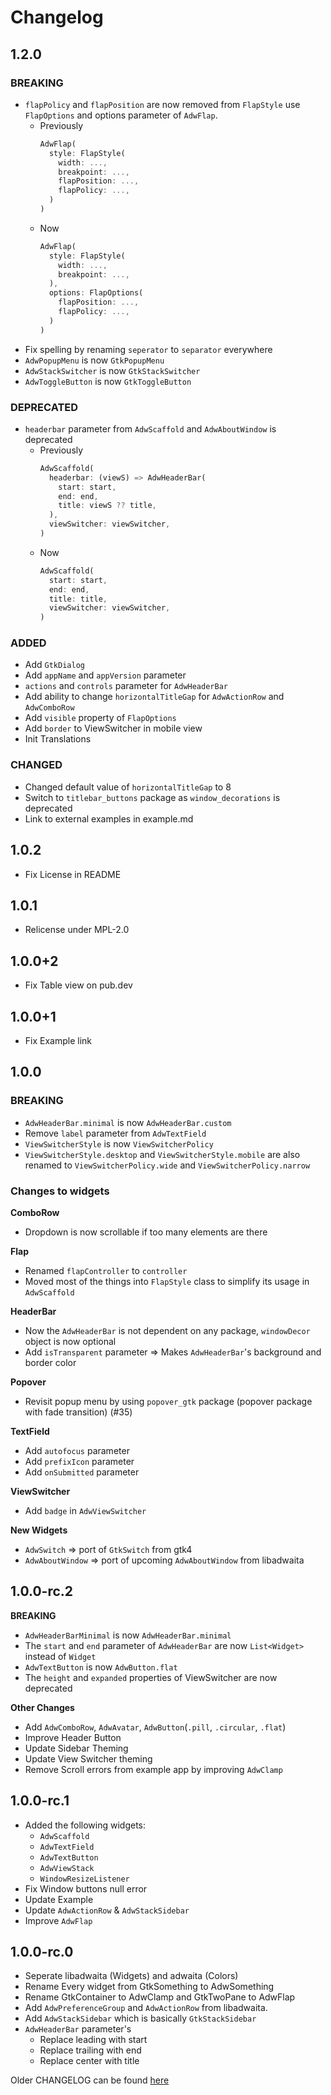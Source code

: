 # Changelog

## 1.2.0

### BREAKING

* `flapPolicy` and `flapPosition` are now removed from `FlapStyle` use `FlapOptions` and options parameter of `AdwFlap`.
  * Previously
    ```dart
    AdwFlap(
      style: FlapStyle(
        width: ...,
        breakpoint: ...,
        flapPosition: ...,
        flapPolicy: ...,
      )
    )
    ```
  * Now
    ```dart
    AdwFlap(
      style: FlapStyle(
        width: ...,
        breakpoint: ...,
      ),
      options: FlapOptions(
        flapPosition: ...,
        flapPolicy: ...,
      )
    )
    ```
* Fix spelling by renaming `seperator` to `separator` everywhere
* `AdwPopupMenu` is now `GtkPopupMenu`
* `AdwStackSwitcher` is now `GtkStackSwitcher`
* `AdwToggleButton` is now `GtkToggleButton`


### DEPRECATED

* `headerbar` parameter from `AdwScaffold` and `AdwAboutWindow` is deprecated
  * Previously
    ```dart
    AdwScaffold(
      headerbar: (viewS) => AdwHeaderBar(
        start: start,
        end: end,
        title: viewS ?? title,
      ),
      viewSwitcher: viewSwitcher,
    )
    ```
  * Now
    ```dart
    AdwScaffold(
      start: start,
      end: end,
      title: title,
      viewSwitcher: viewSwitcher,
    )
    ```

### ADDED

* Add `GtkDialog`
* Add `appName` and `appVersion` parameter
* `actions` and `controls` parameter for `AdwHeaderBar`
* Add ability to change `horizontalTitleGap` for `AdwActionRow` and `AdwComboRow`
* Add `visible` property of `FlapOptions`
* Add `border` to ViewSwitcher in mobile view
* Init Translations

### CHANGED
* Changed default value of `horizontalTitleGap` to 8
* Switch to `titlebar_buttons` package as `window_decorations` is deprecated
* Link to external examples in example.md

## 1.0.2

* Fix License in README

## 1.0.1

* Relicense under MPL-2.0

## 1.0.0+2

* Fix Table view on pub.dev

## 1.0.0+1

* Fix Example link

## 1.0.0

### **BREAKING**
* `AdwHeaderBar.minimal` is now `AdwHeaderBar.custom`
* Remove `label` parameter from `AdwTextField`
* `ViewSwitcherStyle` is now `ViewSwitcherPolicy`
* `ViewSwitcherStyle.desktop` and `ViewSwitcherStyle.mobile` are also renamed to `ViewSwitcherPolicy.wide` and `ViewSwitcherPolicy.narrow`

### **Changes to widgets**
**ComboRow**
* Dropdown is now scrollable if too many elements are there

**Flap**
* Renamed `flapController` to `controller`
* Moved most of the things into `FlapStyle` class to simplify its usage in `AdwScaffold`

**HeaderBar**
* Now the `AdwHeaderBar` is not dependent on any package, `windowDecor` object is now optional
* Add `isTransparent` parameter => Makes `AdwHeaderBar`'s background and border color

**Popover**
* Revisit popup menu by using `popover_gtk` package (popover package with fade transition) (#35)

**TextField**
* Add `autofocus` parameter
* Add `prefixIcon` parameter
* Add `onSubmitted` parameter

**ViewSwitcher**
* Add `badge` in `AdwViewSwitcher`

**New Widgets**
* `AdwSwitch` => port of `GtkSwitch` from gtk4
* `AdwAboutWindow` => port of upcoming `AdwAboutWindow` from libadwaita

## 1.0.0-rc.2

**BREAKING**
* `AdwHeaderBarMinimal` is now `AdwHeaderBar.minimal`
* The `start` and `end` parameter of `AdwHeaderBar` are now `List<Widget>` instead of `Widget`
* `AdwTextButton` is now `AdwButton.flat`
* The `height` and `expanded` properties of ViewSwitcher are now deprecated

**Other Changes**
* Add `AdwComboRow`, `AdwAvatar`, `AdwButton`(`.pill`, `.circular`, `.flat`)
* Improve Header Button
* Update Sidebar Theming
* Update View Switcher theming
* Remove Scroll errors from example app by improving `AdwClamp`

## 1.0.0-rc.1

* Added the following widgets:
  * `AdwScaffold`
  * `AdwTextField`
  * `AdwTextButton`
  * `AdwViewStack`
  * `WindowResizeListener`
* Fix Window buttons null error
* Update Example
* Update `AdwActionRow` & `AdwStackSidebar`
* Improve `AdwFlap`

## 1.0.0-rc.0

* Seperate libadwaita (Widgets) and adwaita (Colors)
* Rename Every widget from GtkSomething to AdwSomething
* Rename GtkContainer to AdwClamp and GtkTwoPane to AdwFlap
* Add `AdwPreferenceGroup` and `AdwActionRow` from libadwaita.
* Add `AdwStackSidebar` which is basically `GtkStackSidebar`
* `AdwHeaderBar` parameter's
  * Replace leading with start
  * Replace trailing with end
  * Replace center with title

Older CHANGELOG can be found [here](https://pub.dev/packages/gtk/changelog)
